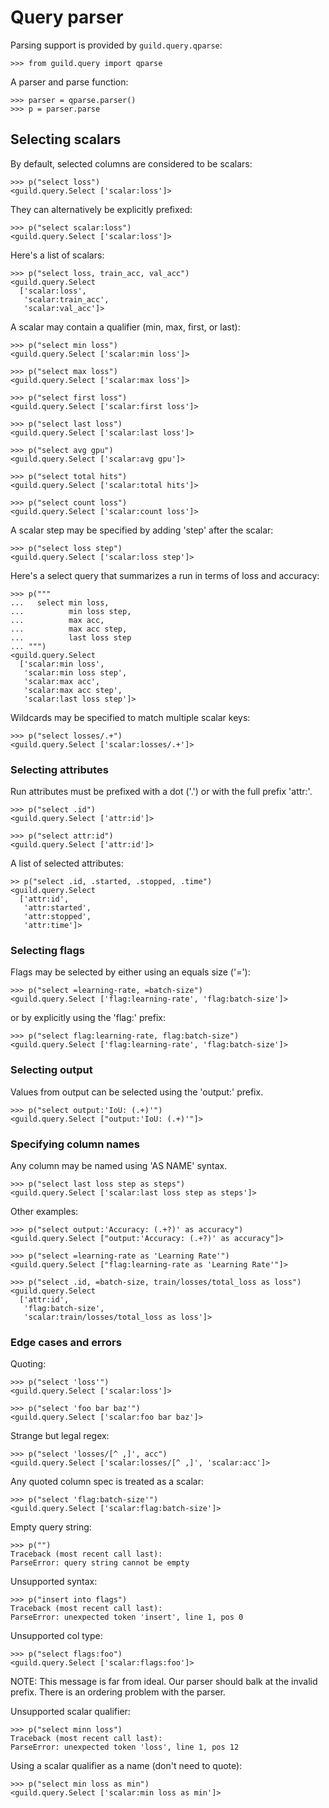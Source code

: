 # Query parser

Parsing support is provided by `guild.query.qparse`:

    >>> from guild.query import qparse

A parser and parse function:

    >>> parser = qparse.parser()
    >>> p = parser.parse

## Selecting scalars

By default, selected columns are considered to be scalars:

    >>> p("select loss")
    <guild.query.Select ['scalar:loss']>

They can alternatively be explicitly prefixed:

    >>> p("select scalar:loss")
    <guild.query.Select ['scalar:loss']>

Here's a list of scalars:

    >>> p("select loss, train_acc, val_acc")
    <guild.query.Select
      ['scalar:loss',
       'scalar:train_acc',
       'scalar:val_acc']>

A scalar may contain a qualifier (min, max, first, or last):

    >>> p("select min loss")
    <guild.query.Select ['scalar:min loss']>

    >>> p("select max loss")
    <guild.query.Select ['scalar:max loss']>

    >>> p("select first loss")
    <guild.query.Select ['scalar:first loss']>

    >>> p("select last loss")
    <guild.query.Select ['scalar:last loss']>

    >>> p("select avg gpu")
    <guild.query.Select ['scalar:avg gpu']>

    >>> p("select total hits")
    <guild.query.Select ['scalar:total hits']>

    >>> p("select count loss")
    <guild.query.Select ['scalar:count loss']>

A scalar step may be specified by adding 'step' after the scalar:

    >>> p("select loss step")
    <guild.query.Select ['scalar:loss step']>

Here's a select query that summarizes a run in terms of loss and
accuracy:

    >>> p("""
    ...   select min loss,
    ...          min loss step,
    ...          max acc,
    ...          max acc step,
    ...          last loss step
    ... """)
    <guild.query.Select
      ['scalar:min loss',
       'scalar:min loss step',
       'scalar:max acc',
       'scalar:max acc step',
       'scalar:last loss step']>

Wildcards may be specified to match multiple scalar keys:

    >>> p("select losses/.+")
    <guild.query.Select ['scalar:losses/.+']>

### Selecting attributes

Run attributes must be prefixed with a dot ('.') or with the full
prefix 'attr:'.

    >>> p("select .id")
    <guild.query.Select ['attr:id']>

    >>> p("select attr:id")
    <guild.query.Select ['attr:id']>

A list of selected attributes:

    >> p("select .id, .started, .stopped, .time")
    <guild.query.Select
      ['attr:id',
       'attr:started',
       'attr:stopped',
       'attr:time']>

### Selecting flags

Flags may be selected by either using an equals size ('='):

    >>> p("select =learning-rate, =batch-size")
    <guild.query.Select ['flag:learning-rate', 'flag:batch-size']>

or by explicitly using the 'flag:' prefix:

    >>> p("select flag:learning-rate, flag:batch-size")
    <guild.query.Select ['flag:learning-rate', 'flag:batch-size']>

### Selecting output

Values from output can be selected using the 'output:' prefix.

    >>> p("select output:'IoU: (.+)'")
    <guild.query.Select ["output:'IoU: (.+)'"]>

### Specifying column names

Any column may be named using 'AS NAME' syntax.

    >>> p("select last loss step as steps")
    <guild.query.Select ['scalar:last loss step as steps']>

Other examples:

    >>> p("select output:'Accuracy: (.+?)' as accuracy")
    <guild.query.Select ["output:'Accuracy: (.+?)' as accuracy"]>

    >>> p("select =learning-rate as 'Learning Rate'")
    <guild.query.Select ["flag:learning-rate as 'Learning Rate'"]>

    >>> p("select .id, =batch-size, train/losses/total_loss as loss")
    <guild.query.Select
      ['attr:id',
       'flag:batch-size',
       'scalar:train/losses/total_loss as loss']>

### Edge cases and errors

Quoting:

    >>> p("select 'loss'")
    <guild.query.Select ['scalar:loss']>

    >>> p("select 'foo bar baz'")
    <guild.query.Select ['scalar:foo bar baz']>

Strange but legal regex:

    >>> p("select 'losses/[^ ,]', acc")
    <guild.query.Select ['scalar:losses/[^ ,]', 'scalar:acc']>

Any quoted column spec is treated as a scalar:

    >>> p("select 'flag:batch-size'")
    <guild.query.Select ['scalar:flag:batch-size']>

Empty query string:

    >>> p("")
    Traceback (most recent call last):
    ParseError: query string cannot be empty

Unsupported syntax:

    >>> p("insert into flags")
    Traceback (most recent call last):
    ParseError: unexpected token 'insert', line 1, pos 0

Unsupported col type:

    >>> p("select flags:foo")
    <guild.query.Select ['scalar:flags:foo']>

NOTE: This message is far from ideal. Our parser should balk at the
invalid prefix. There is an ordering problem with the parser.

Unsupported scalar qualifier:

    >>> p("select minn loss")
    Traceback (most recent call last):
    ParseError: unexpected token 'loss', line 1, pos 12

Using a scalar qualifier as a name (don't need to quote):

    >>> p("select min loss as min")
    <guild.query.Select ['scalar:min loss as min']>

